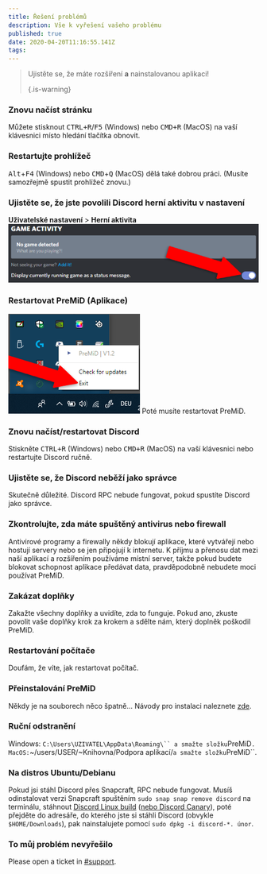 ```yaml
---
title: Řešení problémů
description: Vše k vyřešení vašeho problému
published: true
date: 2020-04-20T11:16:55.141Z
tags:
---
```


> Ujistěte se, že máte rozšíření **a** nainstalovanou aplikaci! 
> 
> {.is-warning}

### Znovu načíst stránku
Můžete stisknout <kbd>CTRL+R</kbd>/<kbd>F5</kbd> (Windows) nebo <kbd>CMD+R</kbd> (MacOS) na vaší klávesnici místo hledání tlačítka obnovit.

### Restartujte prohlížeč
<kbd>Alt</kbd>+<kbd>F4</kbd> (Windows) nebo <kbd>CMD</kbd>+<kbd>Q</kbd> (MacOS) dělá také dobrou práci. (Musíte samozřejmě spustit prohlížeč znovu.)

### Ujistěte se, že jste povolili Discord herní aktivitu v nastavení
**Uživatelské nastavení** > **Herní aktivita** ![herní aktivita_upraveno.png](/gameactivity_edited.png)

### Restartovat PreMiD (Aplikace)
![quit.png](/quit.png) Poté musíte restartovat PreMiD.

### Znovu načíst/restartovat Discord
Stiskněte <kbd>CTRL+R</kbd> (Windows) nebo <kbd>CMD+R</kbd> (MacOS) na vaší klávesnici nebo restartujte Discord ručně.

### Ujistěte se, že Discord neběží jako správce
Skutečně důležité. Discord RPC nebude fungovat, pokud spustíte Discord jako správce.

### Zkontrolujte, zda máte spuštěný antivirus nebo firewall
Antivirové programy a firewally někdy blokují aplikace, které vytvářejí nebo hostují servery nebo se jen připojují k internetu. K příjmu a přenosu dat mezi naší aplikací a rozšířením používáme místní server, takže pokud budete blokovat schopnost aplikace předávat data, pravděpodobně nebudete moci používat PreMiD.

### Zakázat doplňky
Zakažte všechny doplňky a uvidíte, zda to funguje. Pokud ano, zkuste povolit vaše doplňky krok za krokem a sdělte nám, který doplněk poškodil PreMiD.

### Restartování počítače
Doufám, že víte, jak restartovat počítač.

### Přeinstalování PreMiD
Někdy je na souborech něco špatně... Návody pro instalaci naleznete [zde](/install).

### Ruční odstranění
Windows:    `C:\Users\UZIVATEL\AppData\Roaming\`` a smažte složku`PreMiD`.
MacOS:`~/users/USER/~Knihovna/Podpora aplikací/`a smažte složku`PreMiD``.

### Na distros Ubuntu/Debianu
Pokud jsi stáhl Discord přes Snapcraft, RPC nebude fungovat. Musíš odinstalovat verzi Snapcraft spuštěním `sudo snap snap remove discord` na terminálu, stáhnout [Discord Linux build](https://discordapp.com/api/download?platform=linux) ([nebo Discord Canary](https://discordapp.com/api/canary/download?platform=linux)), poté přejděte do adresáře, do kterého jste si stáhli Discord (obvykle `$HOME/Downloads`), pak nainstalujete pomocí `sudo dpkg -i discord-*. únor`.

### To můj problém nevyřešilo
Please open a ticket in [#support](https://discord.gg/WvfVZ8T).